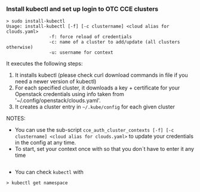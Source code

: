 ### Install kubectl and set up login to OTC CCE clusters
```
> sudo install-kubectl
Usage: install-kubectl [-f] [-c clustername] <cloud alias for clouds.yaml>
                -f: force reload of credentials
                -c: name of a cluster to add/update (all clusters otherwise)
                -u: username for context
```

It executes the following steps:
1. It installs kubectl
   (please check curl download commands in file if you need a newer version of kubectl)
2. For each specified cluster, it downloads a key + certificate for your Openstack credentials using info taken from '~/.config/openstack/clouds.yaml'.
3. It creates a cluster entry in `~/.kube/config` for each given cluster

NOTES:
- You can use the sub-script `cce_auth_cluster_contexts [-f] [-c clustername] <cloud alias for clouds.yaml>` to update your credentials in the config at any time.
- To start, set your context once with so that you don´t have to enter it any time
```> kubectl config use-context user_<clustername>
```
- You can check `kubectl` with
```> kubectl version
> kubectl get namespace
```